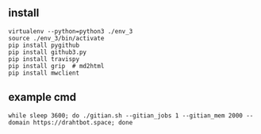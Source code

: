install
-------

```
virtualenv --python=python3 ./env_3
source ./env_3/bin/activate
pip install pygithub
pip install github3.py
pip install travispy
pip install grip  # md2html
pip install mwclient
```

example cmd
-----------

```
while sleep 3600; do ./gitian.sh --gitian_jobs 1 --gitian_mem 2000 --domain https://drahtbot.space; done
```
